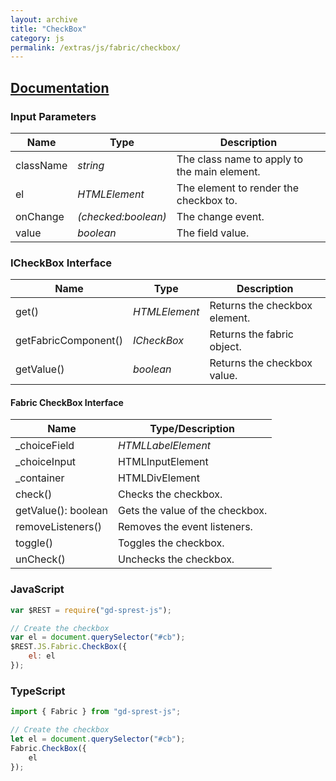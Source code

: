 ```yaml
---
layout: archive
title: "CheckBox"
category: js
permalink: /extras/js/fabric/checkbox/
---
```

## [Documentation](https://dev.office.com/fabric-js/Components/CheckBox/CheckBox.html)

### Input Parameters

| Name | Type | Description |
| --- | --- | --- |
| className | _string_ | The class name to apply to the main element. |
| el | _HTMLElement_ | The element to render the checkbox to. |
| onChange | _(checked:boolean)_ | The change event. |
| value | _boolean_ | The field value. |

### ICheckBox Interface

| Name | Type | Description |
| --- | --- | --- |
| get() | _HTMLElement_ | Returns the checkbox element. |
| getFabricComponent() | _ICheckBox_ | Returns the fabric object. |
| getValue() | _boolean_ | Returns the checkbox value. |

#### Fabric CheckBox Interface

| Name | Type/Description |
| --- | --- |
| \_choiceField | _HTMLLabelElement_ |
| \_choiceInput | HTMLInputElement |
| \_container | HTMLDivElement |
| check() | Checks the checkbox. |
| getValue(): boolean | Gets the value of the checkbox. |
| removeListeners() | Removes the event listeners. |
| toggle() | Toggles the checkbox. |
| unCheck() | Unchecks the checkbox. |


### JavaScript
```js
var $REST = require("gd-sprest-js");

// Create the checkbox
var el = document.querySelector("#cb");
$REST.JS.Fabric.CheckBox({
    el: el
});
```

### TypeScript

```ts
import { Fabric } from "gd-sprest-js";

// Create the checkbox
let el = document.querySelector("#cb");
Fabric.CheckBox({
    el
});
```